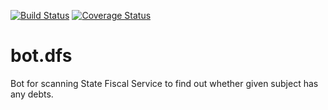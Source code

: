 [![Build Status](https://travis-ci.org/ITVaan/bot.dfs.svg?branch=master)](https://travis-ci.org/ITVaan/bot.dfs)
[![Coverage Status](https://coveralls.io/repos/github/ITVaan/bot.dfs/badge.svg?branch=small_fixes)](https://coveralls.io/github/ITVaan/bot.dfs?branch=small_fixes)

# bot.dfs

Bot for scanning State Fiscal Service to find out whether given subject has any debts.
